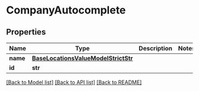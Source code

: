 # CompanyAutocomplete


## Properties
Name | Type | Description | Notes
------------ | ------------- | ------------- | -------------
**name** | [**BaseLocationsValueModelStrictStr**](BaseLocationsValueModelStrictStr.md) |  | 
**id** | **str** |  | 

[[Back to Model list]](../README.md#documentation-for-models) [[Back to API list]](../README.md#documentation-for-api-endpoints) [[Back to README]](../README.md)


